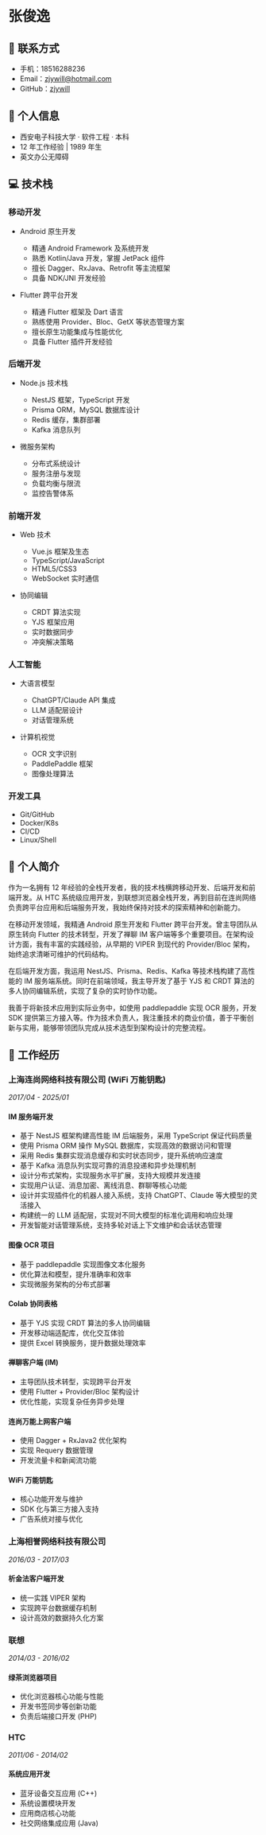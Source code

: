 # 张俊逸

## 📱 联系方式

- 手机：18516288236
- Email：zjywill@hotmail.com
- GitHub：[zjywill](https://github.com/zjywill)

## 👤 个人信息

- 西安电子科技大学 · 软件工程 · 本科
- 12 年工作经验 | 1989 年生
- 英文办公无障碍

## 💻 技术栈

### 移动开发

- Android 原生开发

  - 精通 Android Framework 及系统开发
  - 熟悉 Kotlin/Java 开发，掌握 JetPack 组件
  - 擅长 Dagger、RxJava、Retrofit 等主流框架
  - 具备 NDK/JNI 开发经验

- Flutter 跨平台开发
  - 精通 Flutter 框架及 Dart 语言
  - 熟练使用 Provider、Bloc、GetX 等状态管理方案
  - 擅长原生功能集成与性能优化
  - 具备 Flutter 插件开发经验

### 后端开发

- Node.js 技术栈

  - NestJS 框架，TypeScript 开发
  - Prisma ORM，MySQL 数据库设计
  - Redis 缓存，集群部署
  - Kafka 消息队列

- 微服务架构
  - 分布式系统设计
  - 服务注册与发现
  - 负载均衡与限流
  - 监控告警体系

### 前端开发

- Web 技术

  - Vue.js 框架及生态
  - TypeScript/JavaScript
  - HTML5/CSS3
  - WebSocket 实时通信

- 协同编辑
  - CRDT 算法实现
  - YJS 框架应用
  - 实时数据同步
  - 冲突解决策略

### 人工智能

- 大语言模型

  - ChatGPT/Claude API 集成
  - LLM 适配层设计
  - 对话管理系统

- 计算机视觉
  - OCR 文字识别
  - PaddlePaddle 框架
  - 图像处理算法

### 开发工具

- Git/GitHub
- Docker/K8s
- CI/CD
- Linux/Shell

## 📝 个人简介

作为一名拥有 12 年经验的全栈开发者，我的技术栈横跨移动开发、后端开发和前端开发。从 HTC 系统级应用开发，到联想浏览器全栈开发，再到目前在连尚网络负责跨平台应用和后端服务开发，我始终保持对技术的探索精神和创新能力。

在移动开发领域，我精通 Android 原生开发和 Flutter 跨平台开发。曾主导团队从原生转向 Flutter 的技术转型，开发了禅聊 IM 客户端等多个重要项目。在架构设计方面，我有丰富的实践经验，从早期的 VIPER 到现代的 Provider/Bloc 架构，始终追求清晰可维护的代码结构。

在后端开发方面，我运用 NestJS、Prisma、Redis、Kafka 等技术栈构建了高性能的 IM 服务端系统。同时在前端领域，我主导开发了基于 YJS 和 CRDT 算法的多人协同编辑系统，实现了复杂的实时协作功能。

我善于将新技术应用到实际业务中，如使用 paddlepaddle 实现 OCR 服务，开发 SDK 提供第三方接入等。作为技术负责人，我注重技术的商业价值，善于平衡创新与实用，能够带领团队完成从技术选型到架构设计的完整流程。

## 🏢 工作经历

### 上海连尚网络科技有限公司 (WiFi 万能钥匙)

_2017/04 - 2025/01_

#### IM 服务端开发

- 基于 NestJS 框架构建高性能 IM 后端服务，采用 TypeScript 保证代码质量
- 使用 Prisma ORM 操作 MySQL 数据库，实现高效的数据访问和管理
- 采用 Redis 集群实现消息缓存和实时状态同步，提升系统响应速度
- 基于 Kafka 消息队列实现可靠的消息投递和异步处理机制
- 设计分布式架构，实现服务水平扩展，支持大规模并发连接
- 实现用户认证、消息加密、离线消息、群聊等核心功能
- 设计并实现插件化的机器人接入系统，支持 ChatGPT、Claude 等大模型的灵活接入
- 构建统一的 LLM 适配层，实现对不同大模型的标准化调用和响应处理
- 开发智能对话管理系统，支持多轮对话上下文维护和会话状态管理

#### 图像 OCR 项目

- 基于 paddlepaddle 实现图像文本化服务
- 优化算法和模型，提升准确率和效率
- 实现微服务架构的分布式部署

#### Colab 协同表格

- 基于 YJS 实现 CRDT 算法的多人协同编辑
- 开发移动端适配库，优化交互体验
- 提供 Excel 转换服务，提升数据处理效率

#### 禅聊客户端 (IM)

- 主导团队技术转型，实现跨平台开发
- 使用 Flutter + Provider/Bloc 架构设计
- 优化性能，实现复杂任务异步处理

#### 连尚万能上网客户端

- 使用 Dagger + RxJava2 优化架构
- 实现 Requery 数据管理
- 开发流量卡和新闻流功能

#### WiFi 万能钥匙

- 核心功能开发与维护
- SDK 化与第三方接入支持
- 广告系统对接与优化

### 上海相誉网络科技有限公司

_2016/03 - 2017/03_

#### 析金法客户端开发

- 统一实践 VIPER 架构
- 实现跨平台数据缓存机制
- 设计高效的数据持久化方案

### 联想

_2014/03 - 2016/02_

#### 绿茶浏览器项目

- 优化浏览器核心功能与性能
- 开发书签同步等创新功能
- 负责后端接口开发 (PHP)

### HTC

_2011/06 - 2014/02_

#### 系统应用开发

- 蓝牙设备交互应用 (C++)
- 系统设置模块开发
- 应用商店核心功能
- 社交网络集成应用 (Java)
